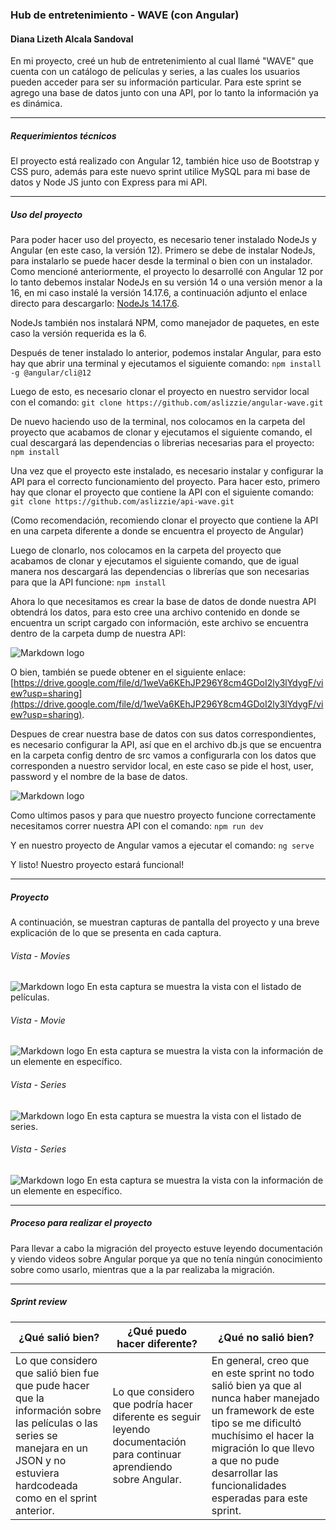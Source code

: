 ### Hub de entretenimiento - WAVE (con Angular)

#### Diana Lizeth Alcala Sandoval

En mi proyecto, creé un hub de entretenimiento al cual llamé "WAVE" que cuenta con un catálogo de películas y series, a las cuales los usuarios pueden acceder para ser su información particular. Para este sprint se agrego una base de datos junto con una API, por lo tanto la información ya es dinámica.

---

##### Requerimientos técnicos

El proyecto está realizado con Angular 12, también hice uso de Bootstrap y CSS puro, además para este nuevo sprint utilice MySQL para mi base de datos y Node JS junto con Express para mi API.

---

##### Uso del proyecto

Para poder hacer uso del proyecto, es necesario tener instalado NodeJs y Angular (en este caso, la versión 12).
Primero se debe de instalar NodeJs, para instalarlo se puede hacer desde la terminal o bien con un instalador. Como mencioné anteriormente, el proyecto lo desarrollé con Angular 12 por lo tanto debemos instalar NodeJs en su versión 14 o una versión menor a la 16, en mi caso instalé la versión 14.17.6, a continuación adjunto el enlace directo para descargarlo: [NodeJs 14.17.6](https://nodejs.org/en/blog/release/v14.17.6).

NodeJs también nos instalará NPM, como manejador de paquetes, en este caso la versión requerida es la 6.

Después de tener instalado lo anterior, podemos instalar Angular, para esto hay que abrir una terminal y ejecutamos el siguiente comando:
`npm install -g @angular/cli@12`

Luego de esto, es necesario clonar el proyecto en nuestro servidor local con el comando:
`git clone https://github.com/aslizzie/angular-wave.git`

De nuevo haciendo uso de la terminal, nos colocamos en la carpeta del proyecto que acabamos de clonar y ejecutamos el siguiente comando, el cual descargará las dependencias o librerias necesarias para el proyecto:
`npm install`

Una vez que el proyecto este instalado, es necesario instalar y configurar la API para el correcto funcionamiento del proyecto. Para hacer esto, primero hay que clonar el proyecto que contiene la API con el siguiente comando:
`git clone https://github.com/aslizzie/api-wave.git`

(Como recomendación, recomiendo clonar el proyecto que contiene la API en una carpeta diferente a donde se encuentra el proyecto de Angular)

Luego de clonarlo, nos colocamos en la carpeta del proyecto que acabamos de clonar y ejecutamos el siguiente comando, que de igual manera nos descargará las dependencias o librerías que son necesarias para que la API funcione:
`npm install`

Ahora lo que necesitamos es crear la base de datos de donde nuestra API obtendrá los datos, para esto cree una archivo contenido en donde se encuentra un script cargado con información, este archivo se encuentra dentro de la carpeta dump de nuestra API:

![Markdown logo](/documentation/dump_sql.png)

O bien, también se puede obtener en el siguiente enlace:
[https://drive.google.com/file/d/1weVa6KEhJP296Y8cm4GDoI2ly3lYdygF/view?usp=sharing](https://drive.google.com/file/d/1weVa6KEhJP296Y8cm4GDoI2ly3lYdygF/view?usp=sharing).

Despues de crear nuestra base de datos con sus datos correspondientes, es necesario configurar la API, así que en el archivo db.js que se encuentra en la carpeta config dentro de src vamos a configurarla con los datos que corresponden a nuestro servidor local, en este caso se pide el host, user, password y el nombre de la base de datos.

![Markdown logo](/documentation/db_config.png)

Como ultimos pasos y para que nuestro proyecto funcione correctamente necesitamos correr nuestra API con el comando:
`npm run dev`

Y en nuestro proyecto de Angular vamos a ejecutar el comando:
`ng serve`

Y listo! Nuestro proyecto estará funcional!

---

##### Proyecto

A continuación, se muestran capturas de pantalla del proyecto y una breve explicación de lo que se presenta en cada captura.

###### Vista - Movies

![Markdown logo](/documentation/movies.png)
En esta captura se muestra la vista con el listado de películas.

###### Vista - Movie

![Markdown logo](/documentation/movie.png)
En esta captura se muestra la vista con la información de un elemente en específico.

###### Vista - Series

![Markdown logo](/documentation/series.png)
En esta captura se muestra la vista con el listado de series.

###### Vista - Series

![Markdown logo](/documentation/serie.png)
En esta captura se muestra la vista con la información de un elemente en específico.

---

##### Proceso para realizar el proyecto

Para llevar a cabo la migración del proyecto estuve leyendo documentación y viendo videos sobre Angular porque ya que no tenía ningún conocimiento sobre como usarlo, mientras que a la par realizaba la migración.

---

##### Sprint review

| ¿Qué salió bien?                                                                                                                                                                     | ¿Qué puedo hacer diferente?                                                                                           | ¿Qué no salió bien?                                                                                                                                                                                                                                    |
| ------------------------------------------------------------------------------------------------------------------------------------------------------------------------------------ | --------------------------------------------------------------------------------------------------------------------- | ------------------------------------------------------------------------------------------------------------------------------------------------------------------------------------------------------------------------------------------------------ |
| Lo que considero que salió bien fue que pude hacer que la información sobre las películas o las series se manejara en un JSON y no estuviera hardcodeada como en el sprint anterior. | Lo que considero que podría hacer diferente es seguir leyendo documentación para continuar aprendiendo sobre Angular. | En general, creo que en este sprint no todo salió bien ya que al nunca haber manejado un framework de este tipo se me dificultó muchísimo el hacer la migración lo que llevo a que no pude desarrollar las funcionalidades esperadas para este sprint. |
